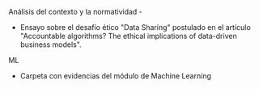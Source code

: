 Análisis del contexto y la normatividad -
* Ensayo sobre el desafío ético "Data Sharing" postulado en el artículo "Accountable algorithms? The ethical implications of data-driven business models".

ML
* Carpeta con evidencias del módulo de Machine Learning
